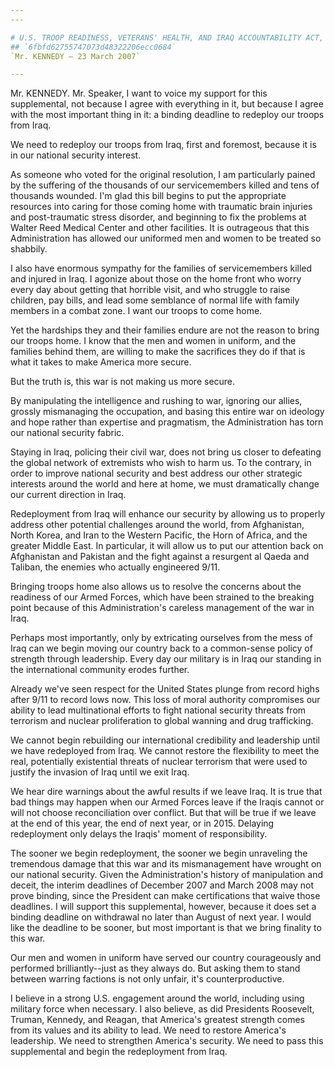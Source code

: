 ```yaml
---
---

# U.S. TROOP READINESS, VETERANS' HEALTH, AND IRAQ ACCOUNTABILITY ACT,
## `6fbfd62755747073d48322206ecc0684`
`Mr. KENNEDY — 23 March 2007`

---
```



Mr. KENNEDY. Mr. Speaker, I want to voice my support for this 
supplemental, not because I agree with everything in it, but because I 
agree with the most important thing in it: a binding deadline to 
redeploy our troops from Iraq.

We need to redeploy our troops from Iraq, first and foremost, because 
it is in our national security interest.

As someone who voted for the original resolution, I am particularly 
pained by the suffering of the thousands of our servicemembers killed 
and tens of thousands wounded. I'm glad this bill begins to put the 
appropriate resources into caring for those coming home with traumatic 
brain injuries and post-traumatic stress disorder, and beginning to fix 
the problems at Walter Reed Medical Center and other facilities. It is 
outrageous that this Administration has allowed our uniformed men and 
women to be treated so shabbily.

I also have enormous sympathy for the families of servicemembers 
killed and injured in Iraq. I agonize about those on the home front who 
worry every day about getting that horrible visit, and who struggle to 
raise children, pay bills, and lead some semblance of normal life with 
family members in a combat zone. I want our troops to come home.

Yet the hardships they and their families endure are not the reason 
to bring our troops home. I know that the men and women in uniform, and 
the families behind them, are willing to make the sacrifices they do if 
that is what it takes to make America more secure.

But the truth is, this war is not making us more secure.

By manipulating the intelligence and rushing to war, ignoring our 
allies, grossly mismanaging the occupation, and basing this entire war 
on ideology and hope rather than expertise and pragmatism, the 
Administration has torn our national security fabric.

Staying in Iraq, policing their civil war, does not bring us closer 
to defeating the global network of extremists who wish to harm us. To 
the contrary, in order to improve national security and best address 
our other strategic interests around the world and here at home, we 
must dramatically change our current direction in Iraq.

Redeployment from Iraq will enhance our security by allowing us to 
properly address other potential challenges around the world, from 
Afghanistan, North Korea, and Iran to the Western Pacific, the Horn of 
Africa, and the greater Middle East. In particular, it will allow us to 
put our attention back on Afghanistan and Pakistan and the fight 
against a resurgent al Qaeda and Taliban, the enemies who actually 
engineered 9/11.

Bringing troops home also allows us to resolve the concerns about the 
readiness of our Armed Forces, which have been strained to the breaking 
point because of this Administration's careless management of the war 
in Iraq.



Perhaps most importantly, only by extricating ourselves from the mess 
of Iraq can we begin moving our country back to a common-sense policy 
of strength through leadership. Every day our military is in Iraq our 
standing in the international community erodes further.

Already we've seen respect for the United States plunge from record 
highs after 9/11 to record lows now. This loss of moral authority 
compromises our ability to lead multinational efforts to fight national 
security threats from terrorism and nuclear proliferation to global 
wanning and drug trafficking.

We cannot begin rebuilding our international credibility and 
leadership until we have redeployed from Iraq. We cannot restore the 
flexibility to meet the real, potentially existential threats of 
nuclear terrorism that were used to justify the invasion of Iraq until 
we exit Iraq.

We hear dire warnings about the awful results if we leave Iraq. It is 
true that bad things may happen when our Armed Forces leave if the 
Iraqis cannot or will not choose reconciliation over conflict. But that 
will be true if we leave at the end of this year, the end of next year, 
or in 2015. Delaying redeployment only delays the Iraqis' moment of 
responsibility.

The sooner we begin redeployment, the sooner we begin unraveling the 
tremendous damage that this war and its mismanagement have wrought on 
our national security. Given the Administration's history of 
manipulation and deceit, the interim deadlines of December 2007 and 
March 2008 may not prove binding, since the President can make 
certifications that waive those deadlines. I will support this 
supplemental, however, because it does set a binding deadline on 
withdrawal no later than August of next year. I would like the deadline 
to be sooner, but most important is that we bring finality to this war.

Our men and women in uniform have served our country courageously and 
performed brilliantly--just as they always do. But asking them to stand 
between warring factions is not only unfair, it's counterproductive.

I believe in a strong U.S. engagement around the world, including 
using military force when necessary. I also believe, as did Presidents 
Roosevelt, Truman, Kennedy, and Reagan, that America's greatest 
strength comes from its values and its ability to lead. We need to 
restore America's leadership. We need to strengthen America's security. 
We need to pass this supplemental and begin the redeployment from Iraq.